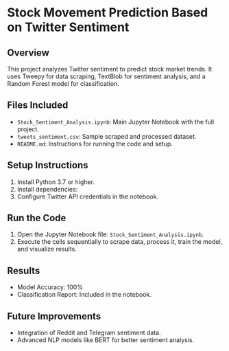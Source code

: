# Stock Movement Prediction Based on Twitter Sentiment

## Overview
This project analyzes Twitter sentiment to predict stock market trends. It uses Tweepy for data scraping, TextBlob for sentiment analysis, and a Random Forest model for classification.

## Files Included
- `Stock_Sentiment_Analysis.ipynb`: Main Jupyter Notebook with the full project.
- `tweets_sentiment.csv`: Sample scraped and processed dataset.
- `README.md`: Instructions for running the code and setup.

## Setup Instructions
1. Install Python 3.7 or higher.
2. Install dependencies:
3. Configure Twitter API credentials in the notebook.

## Run the Code
1. Open the Jupyter Notebook file: `Stock_Sentiment_Analysis.ipynb`.
2. Execute the cells sequentially to scrape data, process it, train the model, and visualize results.

## Results
- Model Accuracy: 100%
- Classification Report: Included in the notebook.

## Future Improvements
- Integration of Reddit and Telegram sentiment data.
- Advanced NLP models like BERT for better sentiment analysis.



<!---
Gavya07/Gavya07 is a ✨ special ✨ repository because its `README.md` (this file) appears on your GitHub profile.
You can click the Preview link to take a look at your changes.
--->
